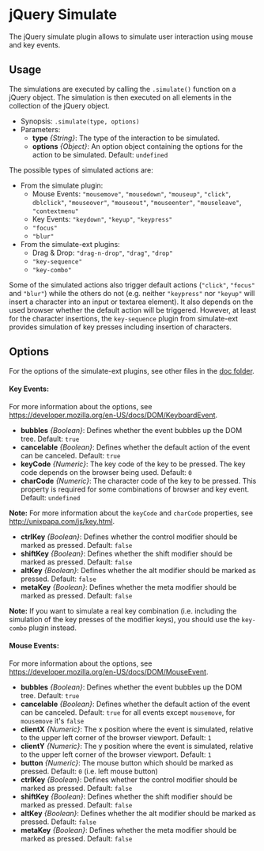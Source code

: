 jQuery Simulate
===============

The jQuery simulate plugin allows to simulate user interaction using mouse and key events.


Usage
-----
The simulations are executed by calling the `.simulate()` function on a jQuery object. The simulation
is then executed on all elements in the collection of the jQuery object.

- Synopsis: `.simulate(type, options)`
- Parameters:
	* __type__ _{String}_: The type of the interaction to be simulated.
	* __options__ _{Object}_: An option object containing the options for the action to be simulated.
		Default: `undefined`

The possible types of simulated actions are:

- From the simulate plugin:
	- Mouse Events: `"mousemove"`, `"mousedown"`, `"mouseup"`, `"click"`, `dblclick"`,
		`"mouseover"`, `"mouseout"`, `"mouseenter"`, `"mouseleave"`, `"contextmenu"`
	- Key Events: `"keydown"`, `"keyup"`, `"keypress"`
	- `"focus"`
	- `"blur"`
- From the simulate-ext plugins:
	- Drag & Drop: `"drag-n-drop"`, `"drag"`, `"drop"`
	- `"key-sequence"`
	- `"key-combo"`

Some of the simulated actions also trigger default actions (`"click"`, `"focus"` and `"blur"`) while
the others do not (e.g. neither `"keypress"` nor `"keyup"` will insert a character into an input or
textarea element). It also depends on the used browser whether the default action will be triggered.
However, at least for the character insertions, the `key-sequence` plugin from simulate-ext provides
simulation of key presses including insertion of characters. 

Options
-------
For the options of the simulate-ext plugins, see other files in the [doc folder](https://github.com/j-ulrich/jquery-simulate-ext/tree/master/doc).

#### Key Events: ####
For more information about the options, see https://developer.mozilla.org/en-US/docs/DOM/KeyboardEvent.
* __bubbles__ _{Boolean}_: Defines whether the event bubbles up the DOM tree. Default: `true`
* __cancelable__ _{Boolean}_: Defines whether the default action of the event can be canceled. Default: `true`
* __keyCode__ _{Numeric}_: The key code of the key to be pressed. The key code depends on the browser
	being used. Default: `0`
* __charCode__ _{Numeric}_: The character code of the key to be pressed. This property is required
	for some combinations of browser and key event. Default: `undefined`
	
__Note:__ For more information about the `keyCode` and `charCode` properties, see http://unixpapa.com/js/key.html.
	
* __ctrlKey__ _{Boolean}_: Defines whether the control modifier should be marked as pressed. Default: `false`
* __shiftKey__ _{Boolean}_: Defines whether the shift modifier should be marked as pressed. Default: `false`
* __altKey__ _{Boolean}_: Defines whether the alt modifier should be marked as pressed. Default: `false`
* __metaKey__ _{Boolean}_: Defines whether the meta modifier should be marked as pressed. Default: `false`

__Note:__ If you want to simulate a real key combination (i.e. including the simulation of the key presses
of the modifier keys), you should use the `key-combo` plugin instead.


#### Mouse Events: ####
For more information about the options, see https://developer.mozilla.org/en-US/docs/DOM/MouseEvent.
* __bubbles__ _{Boolean}_: Defines whether the event bubbles up the DOM tree. Default: `true`
* __cancelable__ _{Boolean}_: Defines whether the default action of the event can be canceled.
	Default: `true` for all events except `mousemove`, for `mousemove` it's `false`
* __clientX__ _{Numeric}_: The x position where the event is simulated, relative to the upper left corner
	of the browser viewport. Default: `1`
* __clientY__ _{Numeric}_: The y position where the event is simulated, relative to the upper left corner
	of the browser viewport. Default: `1`
* __button__ _{Numeric}_: The mouse button which should be marked as pressed. Default: `0` (i.e. left mouse button)
* __ctrlKey__ _{Boolean}_: Defines whether the control modifier should be marked as pressed. Default: `false`
* __shiftKey__ _{Boolean}_: Defines whether the shift modifier should be marked as pressed. Default: `false`
* __altKey__ _{Boolean}_: Defines whether the alt modifier should be marked as pressed. Default: `false`
* __metaKey__ _{Boolean}_: Defines whether the meta modifier should be marked as pressed. Default: `false`
	